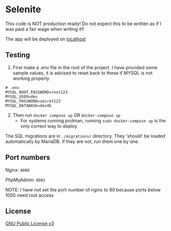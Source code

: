 # Selenite

This code is NOT production ready! Do not expect this to be written as if I was
paid a fair wage when writing it!!

The app will be deployed on [localhost](http://127.0.0.1:8080)

## Testing

1. First make a .env file in the root of the project. I have provided some
   sample values, it is advised to reset back to these if MYSQL is not working
   properly.

```env
# .env
MYSQL_ROOT_PASSWORD=root123
MYSQL_USER=dev
MYSQL_PASSWORD=secret123
MYSQL_DATABASE=devdb
```

2. Then run `docker compose up` OR `docker-compose up`
   - For systems running podman, running `sudo docker-compose up` is the only
     correct way to deploy

The SQL migrations are in `./migrations/` directory. They 'should' be loaded
automatically by MariaDB. If they are not, run them one by one.

## Port numbers

Nginx: `8080`

PhpMyAdmin: `8081`

NOTE: I have not set the port number of nginx to 80 because ports below 1000
need root access

## License

[GNU Public License v3](https://www.gnu.org/licenses/gpl-3.0.en.html)
